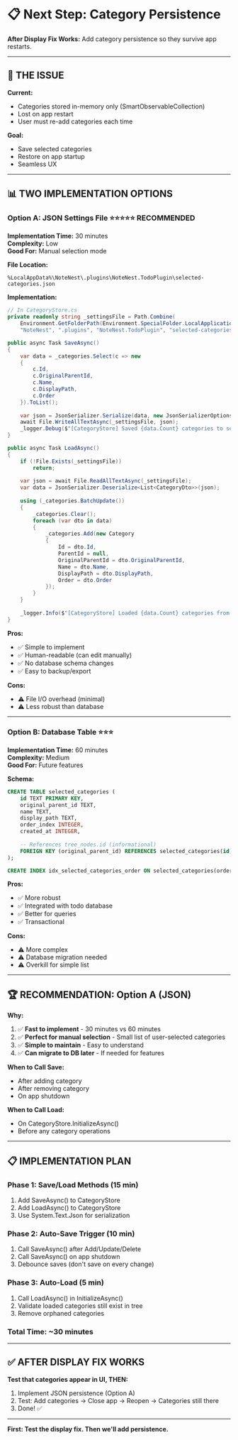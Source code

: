 # 📋 Next Step: Category Persistence

**After Display Fix Works:** Add category persistence so they survive app restarts.

---

## 🎯 **THE ISSUE**

**Current:**
- Categories stored in-memory only (SmartObservableCollection)
- Lost on app restart
- User must re-add categories each time

**Goal:**
- Save selected categories
- Restore on app startup
- Seamless UX

---

## 📊 **TWO IMPLEMENTATION OPTIONS**

### **Option A: JSON Settings File** ⭐⭐⭐⭐⭐ **RECOMMENDED**

**Implementation Time:** 30 minutes  
**Complexity:** Low  
**Good For:** Manual selection mode

**File Location:**
```
%LocalAppData%\NoteNest\.plugins\NoteNest.TodoPlugin\selected-categories.json
```

**Implementation:**
```csharp
// In CategoryStore.cs
private readonly string _settingsFile = Path.Combine(
    Environment.GetFolderPath(Environment.SpecialFolder.LocalApplicationData),
    "NoteNest", ".plugins", "NoteNest.TodoPlugin", "selected-categories.json");

public async Task SaveAsync()
{
    var data = _categories.Select(c => new
    {
        c.Id,
        c.OriginalParentId,
        c.Name,
        c.DisplayPath,
        c.Order
    }).ToList();
    
    var json = JsonSerializer.Serialize(data, new JsonSerializerOptions { WriteIndented = true });
    await File.WriteAllTextAsync(_settingsFile, json);
    _logger.Debug($"[CategoryStore] Saved {data.Count} categories to settings");
}

public async Task LoadAsync()
{
    if (!File.Exists(_settingsFile))
        return;
        
    var json = await File.ReadAllTextAsync(_settingsFile);
    var data = JsonSerializer.Deserialize<List<CategoryDto>>(json);
    
    using (_categories.BatchUpdate())
    {
        _categories.Clear();
        foreach (var dto in data)
        {
            _categories.Add(new Category
            {
                Id = dto.Id,
                ParentId = null,
                OriginalParentId = dto.OriginalParentId,
                Name = dto.Name,
                DisplayPath = dto.DisplayPath,
                Order = dto.Order
            });
        }
    }
    
    _logger.Info($"[CategoryStore] Loaded {data.Count} categories from settings");
}
```

**Pros:**
- ✅ Simple to implement
- ✅ Human-readable (can edit manually)
- ✅ No database schema changes
- ✅ Easy to backup/export

**Cons:**
- ⚠️ File I/O overhead (minimal)
- ⚠️ Less robust than database

---

### **Option B: Database Table** ⭐⭐⭐

**Implementation Time:** 60 minutes  
**Complexity:** Medium  
**Good For:** Future features

**Schema:**
```sql
CREATE TABLE selected_categories (
    id TEXT PRIMARY KEY,
    original_parent_id TEXT,
    name TEXT,
    display_path TEXT,
    order_index INTEGER,
    created_at INTEGER,
    
    -- References tree_nodes.id (informational)
    FOREIGN KEY (original_parent_id) REFERENCES selected_categories(id)
);

CREATE INDEX idx_selected_categories_order ON selected_categories(order_index);
```

**Pros:**
- ✅ More robust
- ✅ Integrated with todo database
- ✅ Better for queries
- ✅ Transactional

**Cons:**
- ⚠️ More complex
- ⚠️ Database migration needed
- ⚠️ Overkill for simple list

---

## 🏆 **RECOMMENDATION: Option A (JSON)**

**Why:**
1. ✅ **Fast to implement** - 30 minutes vs 60 minutes
2. ✅ **Perfect for manual selection** - Small list of user-selected categories
3. ✅ **Simple to maintain** - Easy to understand
4. ✅ **Can migrate to DB later** - If needed for features

**When to Call Save:**
- After adding category
- After removing category
- On app shutdown

**When to Call Load:**
- On CategoryStore.InitializeAsync()
- Before any category operations

---

## 📋 **IMPLEMENTATION PLAN**

### **Phase 1: Save/Load Methods (15 min)**
1. Add SaveAsync() to CategoryStore
2. Add LoadAsync() to CategoryStore  
3. Use System.Text.Json for serialization

### **Phase 2: Auto-Save Trigger (10 min)**
1. Call SaveAsync() after Add/Update/Delete
2. Call SaveAsync() on app shutdown
3. Debounce saves (don't save on every change)

### **Phase 3: Auto-Load (5 min)**
1. Call LoadAsync() in InitializeAsync()
2. Validate loaded categories still exist in tree
3. Remove orphaned categories

### **Total Time:** ~30 minutes

---

## ✅ **AFTER DISPLAY FIX WORKS**

**Test that categories appear in UI, THEN:**
1. Implement JSON persistence (Option A)
2. Test: Add categories → Close app → Reopen → Categories still there
3. Done! ✅

---

**First: Test the display fix. Then we'll add persistence.**

